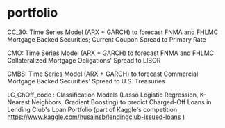 # portfolio
 
CC_30: Time Series Model (ARX + GARCH) to forecast FNMA and FHLMC Mortgage Backed Securities; Current Coupon Spread to Primary Rate

CMO:  Time Series Model (ARX + GARCH) to forecast FNMA and FHLMC Collateralized Mortgage Obligations' Spread to LIBOR

CMBS: Time Series Model (ARX + GARCH) to forecast Commercial Mortgage Backed Securities' Spread to U.S. Treasuries

LC_ChOff_code : Classification Models (Lasso Logistic Regression, K-Nearest Neighbors, Gradient Boosting) to predict Charged-Off Loans in Lending Club's Loan Portfolio 
                (part of Kaggle's competition https://www.kaggle.com/husainsb/lendingclub-issued-loans )
